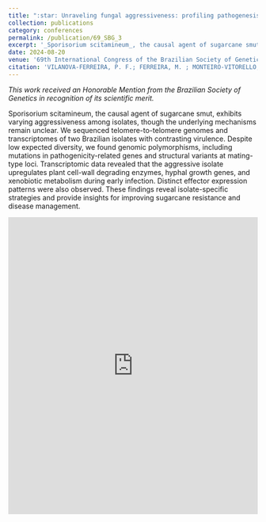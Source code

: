 ```yaml
---
title: ":star: Unraveling fungal aggressiveness: profiling pathogenesis-associated and candidate effector genes in sugarcane smut Brazilian isolates using multi-omics approaches."
collection: publications
category: conferences
permalink: /publication/69_SBG_3
excerpt: '_Sporisorium scitamineum_, the causal agent of sugarcane smut, exhibits varying aggressiveness among isolates, though the underlying mechanisms remain unclear. We sequenced telomere-to-telomere genomes and transcriptomes of two Brazilian isolates with contrasting virulence. Despite low expected diversity, we found genomic polymorphisms, including mutations in pathogenicity-related genes and structural variants at mating-type loci. Transcriptomic data revealed that the aggressive isolate upregulates plant cell-wall degrading enzymes, hyphal growth genes, and xenobiotic metabolism during early infection. Distinct effector expression patterns were also observed. These findings reveal isolate-specific strategies and provide insights for improving sugarcane resistance and disease management.'
date: 2024-08-20
venue: '69th International Congress of the Brazilian Society of Genetics'
citation: 'VILANOVA-FERREIRA, P. F.; FERREIRA, M. ; MONTEIRO-VITORELLO, C. B. . Unraveling fungal aggressiveness: profiling pathogenesis-associated and candidate effector genes in sugarcane smut Brazilian isolates using multi-omics approaches. In: 69th International Congress of the Brazilian Society of Genetics, 2024, Campos do Jordão, São Paulo.'
---
```


*This work received an Honorable Mention from the Brazilian Society of Genetics in recognition of its scientific merit.*

Sporisorium scitamineum, the causal agent of sugarcane smut, exhibits varying aggressiveness among isolates, though the underlying mechanisms remain unclear. We sequenced telomere-to-telomere genomes and transcriptomes of two Brazilian isolates with contrasting virulence. Despite low expected diversity, we found genomic polymorphisms, including mutations in pathogenicity-related genes and structural variants at mating-type loci. Transcriptomic data revealed that the aggressive isolate upregulates plant cell-wall degrading enzymes, hyphal growth genes, and xenobiotic metabolism during early infection. Distinct effector expression patterns were also observed. These findings reveal isolate-specific strategies and provide insights for improving sugarcane resistance and disease management.


<embed src="https://pedrofvilanova.github.io/files/SBG_69_3.pdf" width="100%" height="600px" type="application/pdf"/> 
